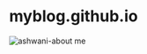 # myblog.github.io

![ashwani-about me](https://github.com/ashwani7566/myblog.github.io/assets/108209457/b243ab45-a787-4370-b419-f4c1fe9d41f1)
